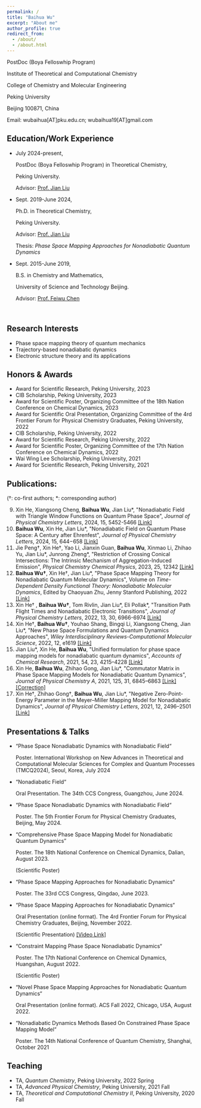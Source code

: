 ```yaml
---
permalink: /
title: "Baihua Wu"
excerpt: "About me"
author_profile: true
redirect_from: 
  - /about/
  - /about.html
---
```


<!-- #### **Baihua Wu** -->

PostDoc (Boya Felloswhip Program)

Institute of Theoretical and Computational Chemistry

College of Chemistry and Molecular Engineering

Peking University

Beijing 100871, China

Email: wubaihua[AT]pku.edu.cn;   wubaihua19[AT]gmail.com



## Education/Work Experience
- July 2024-present, 

  PostDoc (Boya Felloswhip Program) in Theoretical Chemistry,

  <!-- College of Chemistry and Molecular Engineering,  -->

  Peking University. 

  Advisor: [Prof. Jian Liu](http://jianliugroup.pku.edu.cn/index.html)

- Sept. 2019-June 2024, 

  Ph.D. in Theoretical Chemistry,

  <!-- College of Chemistry and Molecular Engineering,  -->

  Peking University. 

  Advisor: [Prof. Jian Liu](http://jianliugroup.pku.edu.cn/index.html)

  Thesis: *Phase Space Mapping Approaches for Nonadiabatic Quantum Dynamics*

- Sept. 2015-June 2019, 

  B.S. in Chemistry and Mathematics,

  <!-- Department of Chemistry and Chemical Engineering, -->

  <!-- School of Chemistry and Biological Engineering,  -->

  University of Science and Technology Beijing. 

  Advisor: [Prof. Feiwu Chen](http://en.huasheng.ustb.edu.cn/Faculty/Chemicalengineering/2019-10-12/13.html)

  
<!-- 
  dual B.S. in Mathematics,

  Department of Mathematics and Applied Mathematics,

  School of Mathematics and Physics, 

  University of Science and Technology Beijing.  -->

​		



## Research Interests

* Phase space mapping theory of quantum mechanics
* Trajectory-based nonadiabatic dynamics
* Electronic structure theory and its applications



## Honors & Awards
* Award for Scientific Research, Peking University, 2023
* CIB Scholarship, Peking University, 2023
* Award for Scientific Poster, Organizing Committee of the 18th Nation Conference on Chemical Dynamics, 2023
* Award for Scientific Oral Presentation, Organizing Committee of the 4rd Frontier Forum for Physical Chemistry Graduates, Peking University, 2022
* CIB Scholarship, Peking University, 2022
* Award for Scientific Research, Peking University, 2022
* Award for Scientific Poster, Organizing Committee of the 17th Nation Conference on Chemical Dynamics, 2022
* Wai Wing Lee Scholarship, Peking University, 2021
* Award for Scientific Research, Peking University, 2021

## Publications:

(†: co-first authors; \*: corresponding author)

9.  Xin He, Xiangsong Cheng, **Baihua Wu**, Jian Liu\*, "Nonadiabatic Field with Triangle Window Functions on Quantum Phase Space", *Journal of Physical Chemistry Letters*, 2024, 15, 5452-5466 [[Link]](https://doi.org/10.1021/acs.jpclett.4c00793)
8. **Baihua Wu**, Xin He, Jian Liu\*, "Nonadiabatic Field on Quantum Phase Space: A Century after Ehrenfest", *Journal of Physical Chemistry Letters*, 2024, 15, 644−658 [[Link]](https://doi.org/10.1021/acs.jpclett.3c03385)
7. Jie Peng†, Xin He†, Yao Li, Jianxin Guan, **Baihua Wu**, Xinmao Li, Zhihao Yu, Jian Liu\*, Junrong Zheng\*, "Restriction of Crossing Conical Intersections: The Intrinsic Mechanism of Aggregation-Induced Emission", *Physical Chemistry Chemical Physics*, 2023, 25, 12342 [[Link]](https://doi.org/10.1039/d2cp05256c)
6. **Baihua Wu†**, Xin He†, Jian Liu\*, "Phase Space Mapping Theory for Nonadiabatic Quantum Molecular Dynamics", Volume on *Time-Dependent Density Functional Theory: Nonadiabatic Molecular Dynamics*, Edited by Chaoyuan Zhu, Jenny Stanford Publishing, 2022 [[Link]](https://www.taylorfrancis.com/chapters/edit/10.1201/9781003319214-11/)
5. Xin He† , **Baihua Wu†**, Tom Rivlin, Jian Liu\*, Eli Pollak\*, "Transition Path Flight Times and Nonadiabatic Electronic Transitions", *Journal of Physical Chemistry Letters*, 2022, 13, 30, 6966-6974 [[Link]](https://pubs.acs.org/doi/10.1021/acs.jpclett.2c01425)
4. Xin He†, **Baihua Wu†**, Youhao Shang, Bingqi Li, Xiangsong Cheng, Jian Liu\*, "New Phase Space Formulations and Quantum Dynamics Approaches", *Wiley Interdisciplinary Reviews-Computational Molecular Science*, 2022, 12, e1619 [[Link]](https://doi.org/10.1002/wcms.1619) 
3. Jian Liu\*, Xin He, **Baihua Wu**, "Unified formulation for phase space mapping models for nonadiabatic quantum dynamics", *Accounts of Chemical Research*, 2021, 54, 23, 4215–4228 [[Link]](https://doi.org/10.1021/acs.accounts.1c00511) 
2. Xin He, **Baihua Wu**, Zhihao Gong, Jian Liu\*, "Commutator Matrix in Phase Space Mapping Models for Nonadiabatic Quantum Dynamics", *Journal of Physical Chemistry A*, 2021, 125, 31, 6845–6863 [[Link]](https://doi.org/10.1021/acs.jpca.1c04429)  [[Correction]](https://doi.org/10.1021/acs.jpca.3c07974) 
1. Xin He†, Zhihao Gong†, **Baihua Wu**, Jian Liu\*, "Negative Zero-Point-Energy Parameter in the Meyer–Miller Mapping Model for Nonadiabatic Dynamics", *Journal of Physical Chemistry Letters*, 2021, 12, 2496–2501 [[Link]](https://pubs.acs.org/doi/full/10.1021/acs.jpclett.1c00232) 

## Presentations & Talks
* “Phase Space Nonadiabatic Dynamics with Nonadiabatic Field“

  Poster. International Workshop on New Advances in Theoretical and Computational Molecular Sciences for Complex and Quantum Processes (TMCQ2024), Seoul, Korea, July 2024

* “Nonadiabatic Field“

  Oral Presentation. The 34th CCS Congress, Guangzhou, June 2024.

* “Phase Space Nonadiabatic Dynamics with Nonadiabatic Field“

  Poster. The 5th Frontier Forum for Physical Chemistry Graduates, Beijing, May 2024.

* “Comprehensive Phase Space Mapping Model for Nonadiabatic Quantum Dynamics”

  Poster. The 18th National Conference on Chemical Dynamics, Dalian, August 2023.

  (Scientific Poster)

* “Phase Space Mapping Approaches for Nonadiabatic Dynamics“

  Poster. The 33rd CCS Congress, Qingdao, June 2023.

* “Phase Space Mapping Approaches for Nonadiabatic Dynamics“

  Oral Presentation (online format). The 4rd Frontier Forum for Physical Chemistry Graduates, Beijing, November 2022.

  (Scientific Presentation) [[Video Link]](https://www.bilibili.com/video/BV1g44y1S7BT)

* “Constraint Mapping Phase Space Nonadiabatic Dynamics“

  Poster. The 17th National Conference on Chemical Dynamics, Huangshan, August 2022.

  (Scientific Poster)

* “Novel Phase Space Mapping Approaches for Nonadiabatic Quantum Dynamics“

  Oral Presentation (online format). ACS Fall 2022, Chicago, USA, August 2022.

* “Nonadiabatic Dynamics Methods Based On Constrained Phase Space Mapping Model“

  Poster. The 14th National Conference of Quantum Chemistry, Shanghai, October 2021



## Teaching

* TA, *Quantum Chemistry*, Peking University, 2022 Spring
* TA, *Advanced Physical Chemistry*, Peking University, 2021 Fall
* TA, *Theoretical and Computational Chemistry II*, Peking University, 2020 Fall